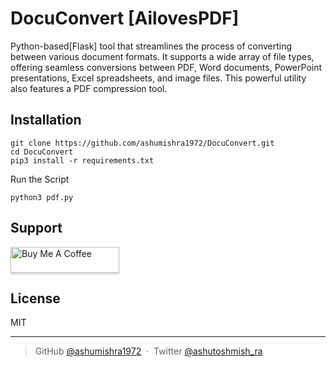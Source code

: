 # DocuConvert [AilovesPDF]
Python-based[Flask] tool that streamlines the process of converting between various document formats. It supports a wide array of file types, offering seamless conversions between PDF, Word documents, PowerPoint presentations, Excel spreadsheets, and image files. This powerful utility also features a PDF compression tool.


## Installation

```
git clone https://github.com/ashumishra1972/DocuConvert.git
cd DocuConvert
pip3 install -r requirements.txt

```

Run the Script
```
python3 pdf.py
```

## Support

<a href="https://www.buymeacoffee.com/ashumishra" target="_blank"><img src="https://www.buymeacoffee.com/assets/img/custom_images/purple_img.png" alt="Buy Me A Coffee" style="height: 41px !important;width: 174px !important;box-shadow: 0px 3px 2px 0px rgba(190, 190, 190, 0.5) !important;-webkit-box-shadow: 0px 3px 2px 0px rgba(190, 190, 190, 0.5) !important;" ></a>


## License

MIT

---

> GitHub [@ashumishra1972](https://github.com/ashumishra1972) &nbsp;&middot;&nbsp;
> Twitter [@ashutoshmish_ra](https://twitter.com/ashutoshmish_ra)
